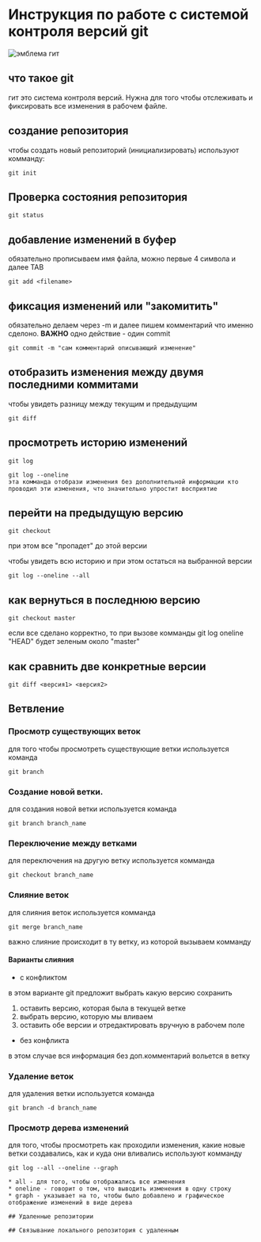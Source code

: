 # **Инструкция по работе с системой контроля версий git**

![эмблема гит](git.jpg)

## что такое git 
гит это система контроля версий. Нужна для того чтобы отслеживать и фиксировать все изменения в рабочем файле.

## создание репозитория
чтобы создать новый репозиторий (инициализировать) используют комманду:

    git init

## Проверка состояния репозитория

    git status

## добавление изменений в буфер 
обязательно прописываем имя файла, можно первые 4 символа и далее TAB

    git add <filename>

## фиксация изменений или "закомитить"
обязательно делаем через -m и далее пишем комментарий что именно сделоно. **ВАЖНО** одно действие - один commit

    git commit -m "сам комментарий описывающий изменение"
    
## отобразить изменения между двумя последними коммитами
чтобы увидеть разницу между текущим и предыдущим 

    git diff

## просмотреть историю изменений 

    git log 

    git log --oneline 
    эта комманда отобрази изменения без дополнительной информации кто проводил эти изменения, что значительно упростит восприятие 

## перейти на предыдущую версию 

    git checkout
при этом все "пропадет" до этой версии

чтобы увидеть всю историю и при этом остаться на выбранной версии 

    git log --oneline --all 

 ## как вернуться в последнюю версию

    git checkout master
если все сделано корректно, то при вызове комманды git log oneline "HEAD" будет зеленым около "master"

## как сравнить две конкретные версии

    git diff <версия1> <версия2>

## Ветвление

### Просмотр существующих веток 

для того чтобы просмотреть существующие ветки 
используется команда 

    git branch

### Создание новой ветки.

для создания новой ветки используется команда 

    git branch branch_name

### Переключение между ветками 

для переключения на другую ветку используется комманда

    git checkout branch_name

### Слияние веток

для слияния веток используется комманда 

    git merge branch_name

важно слияние происходит в ту ветку,
из которой вызываем комманду 

#### Варианты слияния

* с конфликтом

в этом варианте git предложит выбрать какую версию сохранить 
1. оставить версию, которая была в текущей ветке
2. выбрать версию, которую мы вливаем
3. оставить обе версии и отредактировать вручную в рабочем поле

* без конфликта

в этом случае вся информация без доп.комментарий вольется в ветку

### Удаление веток
для удаления ветки используется команда 

    git branch -d branch_name

 ### Просмотр дерева изменений

 для того, чтобы просмотреть как проходили изменения,
 какие новые ветки создавались, как и куда они вливались
 используют комманду

    git log --all --oneline --graph

    * all - для того, чтобы отображались все изменения
    * oneline - говорит о том, что выводить изменения в одну строку
    * graph - указывает на то, чтобы было добавлено и графическое отображение изменений в виде дерева

    ## Удаленные репозитории
    
    ## Связывание локального репозитория с удаленным 
